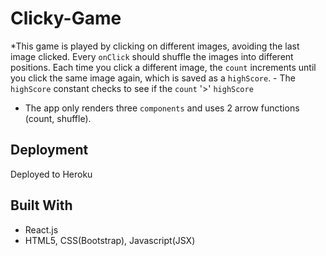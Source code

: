 # Clicky-Game

*This game is played by clicking on different images, avoiding the last image clicked. Every `onClick` should shuffle the images into different positions. Each time you click a different image, the `count` increments until you click the same image again, which is saved as a `highScore`.
    - The `highScore` constant checks to see if the `count` '>' `highScore`

* The app only renders three `components` and uses 2 arrow functions (count, shuffle).

## Deployment

Deployed to Heroku

## Built With

* React.js
* HTML5, CSS(Bootstrap), Javascript(JSX)
